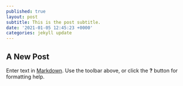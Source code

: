 ```yaml
---
published: true
layout: post
subtitle: This is the post subtitle.
date: '2021-01-05 12:45:23 +0000'
categories: jekyll update
---
```

## A New Post

Enter text in [Markdown](http://daringfireball.net/projects/markdown/). Use the toolbar above, or click the **?** button for formatting help.
